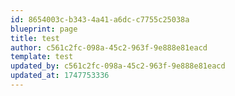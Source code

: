 ```yaml
---
id: 8654003c-b343-4a41-a6dc-c7755c25038a
blueprint: page
title: test
author: c561c2fc-098a-45c2-963f-9e888e81eacd
template: test
updated_by: c561c2fc-098a-45c2-963f-9e888e81eacd
updated_at: 1747753336
---
```

